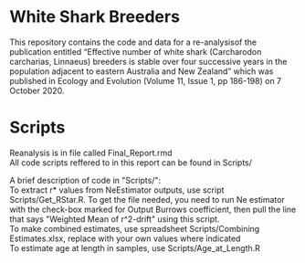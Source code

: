 # White Shark Breeders

This repository contains the code and data for a re-analysisof the publication entitled “Effective number of white shark (Carcharodon carcharias, Linnaeus) breeders is stable over four successive years in the population adjacent to eastern Australia and New Zealand” which was published in Ecology and Evolution (Volume 11, Issue 1, pp 186-198) on 7 October 2020.

# Scripts 
Reanalysis is in file called Final_Report.rmd  
All code scripts reffered to in this report can be found in Scripts/  
  
A brief description of code in "Scripts/":  
To extract r* values from NeEstimator outputs, use script Scripts/Get_RStar.R. To get the file needed, you need to run Ne estimator with the check-box marked for Output Burrows coefficient, then pull the line that says "Weighted Mean of r^2-drift" using this script.   
To make combined estimates, use spreadsheet Scripts/Combining Estimates.xlsx, replace with your own values where indicated  
To estimate age at length in samples, use Scripts/Age_at_Length.R
